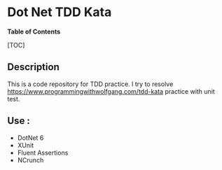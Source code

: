 # Dot Net TDD Kata


**Table of Contents**

[TOC]

## Description
This is a code repository for TDD practice.
I try to resolve https://www.programmingwithwolfgang.com/tdd-kata practice with unit test.

## Use :
- DotNet 6
- XUnit
- Fluent Assertions
- NCrunch